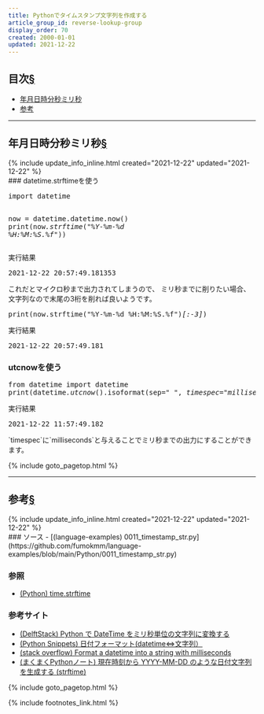 ```yaml
---
title: Pythonでタイムスタンプ文字列を作成する
article_group_id: reverse-lookup-group
display_order: 70
created: 2000-01-01
updated: 2021-12-22
---
```



## <a name="index">目次</a><a class="heading-anchor-permalink" href="#目次">§</a>

<ul id="index_ul">
<li><a href="#年月日時分秒ミリ秒">年月日時分秒ミリ秒</a></li>
<li><a href="#参考">参考</a></li>
</ul>

* * *
## <a name="年月日時分秒ミリ秒">年月日時分秒ミリ秒</a><a class="heading-anchor-permalink" href="#年月日時分秒ミリ秒">§</a>
<div class="chapter-updated">{% include update_info_inline.html created="2021-12-22" updated="2021-12-22" %}</div>
### datetime.strftimeを使う
<div class="code-box no-title">
<pre>
import datetime

now = datetime.datetime.now()
print(now<em>.strftime</em>(<em class="blue">"%Y-%m-%d %H:%M:%S.%f"</em>))
</pre>
</div>
<div class="code-box-output">
<div class="title">実行結果</div>
<pre>
2021-12-22 20:57:49.181353
</pre>
</div>
これだとマイクロ秒まで出力されてしまうので、  
ミリ秒までに削りたい場合、文字列なので末尾の3桁を削れば良いようです。
<div class="code-box no-title">
<pre>
print(now.strftime("%Y-%m-%d %H:%M:%S.%f")<em>[:-3]</em>)
</pre>
</div>
<div class="code-box-output">
<div class="title">実行結果</div>
<pre>
2021-12-22 20:57:49.181
</pre>
</div>

### utcnowを使う
<div class="code-box no-title">
<pre>
from datetime import datetime
print(datetime<em>.utcnow</em>().isoformat(sep=" ", <em class="blue">timespec="milliseconds"</em>))
</pre>
</div>
<div class="code-box-output">
<div class="title">実行結果</div>
<pre>
2021-12-22 11:57:49.182
</pre>
</div>
`timespec`に`milliseconds`と与えることでミリ秒までの出力にすることができます。

{% include goto_pagetop.html %}

* * *
## <a name="参考">参考</a><a class="heading-anchor-permalink" href="#参考">§</a>
<div class="chapter-updated">{% include update_info_inline.html created="2021-12-22" updated="2021-12-22" %}</div>
### ソース
- [(language-examples) 0011_timestamp_str.py](https://github.com/fumokmm/language-examples/blob/main/Python/0011_timestamp_str.py)

### 参照
- [(Python) time.strftime](https://docs.python.org/ja/3/library/time.html#time.strftime)

### 参考サイト
- [(DelftStack) Python で DateTime をミリ秒単位の文字列に変換する](https://www.delftstack.com/ja/howto/python/python-datetime-milliseconds/)
- [(Python Snippets) 日付フォーマット(datetime⇔文字列）](https://python.civic-apps.com/date-format/)
- [(stack overflow) Format a datetime into a string with milliseconds](https://stackoverflow.com/questions/7588511/format-a-datetime-into-a-string-with-milliseconds)
- [(まくまくPythonノート) 現在時刻から YYYY-MM-DD のような日付文字列を生成する (strftime)](https://maku77.github.io/python/datetime/date-string.html)

{% include goto_pagetop.html %}

{% include footnotes_link.html %}
